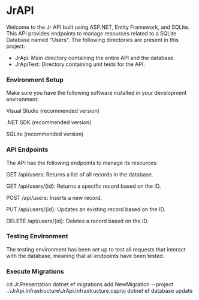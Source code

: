 # JrAPI
Welcome to the Jr API built using ASP.NET, Entity Framework, and SQLite. This API provides endpoints to manage resources related to a SQLite Database named "Users". The following directories are present in this project:

* JrApi: Main directory containing the entire API and the database.
* JrApiTest: Directory containing unit tests for the API.

### Environment Setup
Make sure you have the following software installed in your development environment:

Visual Studio (recommended version)

.NET SDK (recommended version)

SQLite (recommended version)


### API Endpoints
The API has the following endpoints to manage its resources:

GET /api/users: Returns a list of all records in the database.

GET /api/users/{id}: Returns a specific record based on the ID.

POST /api/users: Inserts a new record.

PUT /api/users/{id}: Updates an existing record based on the ID.

DELETE /api/users/{id}: Deletes a record based on the ID.


### Testing Environment
The testing environment has been set up to test all requests that interact with the database, meaning that all endpoints have been tested.


### Execute Migrations
cd Jr.Presentation
dotnet ef migrations add NewMigration --project ..\JrApi.Infrastructure\JrApi.Infrastructure.csproj
dotnet ef database update





